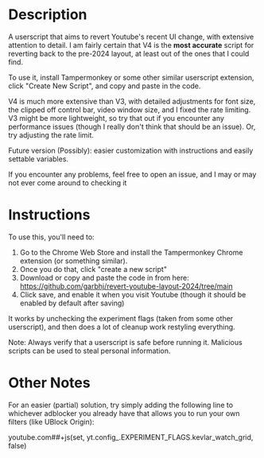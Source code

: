 # Description
A userscript that aims to revert Youtube's recent UI change, with extensive attention to detail. 
I am fairly certain that V4 is the **most accurate** script for reverting back to the pre-2024 layout, at least out of the ones that I could find.

To use it, install Tampermonkey or some other similar userscript extension, click "Create New Script", and copy and paste in the code.

V4 is much more extensive than V3, with detailed adjustments for font size, the clipped off control bar, video window size, and I fixed the rate limiting.
V3 might be more lightweight, so try that out if you encounter any performance issues (though I really don't think that should be an issue). Or, try adjusting the rate limit.

Future version (Possibly): easier customization with instructions and easily settable variables.

If you encounter any problems, feel free to open an issue, and I may or may not ever come around to checking it 

# Instructions
To use this, you'll need to:

1. Go to the Chrome Web Store and install the Tampermonkey Chrome extension (or something similar).
2. Once you do that, click "create a new script"
3. Download or copy and paste the code in from here: https://github.com/garbhj/revert-youtube-layout-2024/tree/main
4. Click save, and enable it when you visit Youtube (though it should be enabled by default after saving)

It works by unchecking the experiment flags (taken from some other userscript), and then does a lot of cleanup work restyling everything.

Note: Always verify that a userscript is safe before running it. Malicious scripts can be used to steal personal information.

# Other Notes
For an easier (partial) solution, try simply adding the following line to whichever adblocker you already have that allows you to run your own filters (like UBlock Origin):

  youtube.com##+js(set, yt.config_.EXPERIMENT_FLAGS.kevlar_watch_grid, false)
